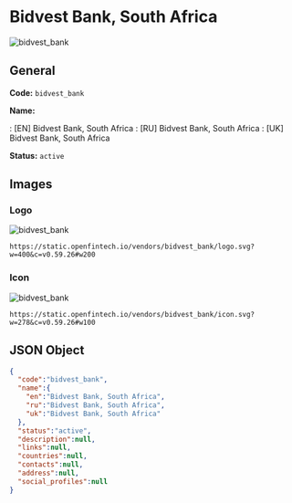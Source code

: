 
# Bidvest Bank, South Africa 
![bidvest_bank](https://static.openfintech.io/vendors/bidvest_bank/logo.svg?w=400&c=v0.59.26#w200)  

## General 
 
**Code:** `bidvest_bank` 
 
**Name:** 
 
:	[EN] Bidvest Bank, South Africa 
:	[RU] Bidvest Bank, South Africa 
:	[UK] Bidvest Bank, South Africa 
 
**Status:** `active` 
 

## Images 

### Logo 
 
![bidvest_bank](https://static.openfintech.io/vendors/bidvest_bank/logo.svg?w=400&c=v0.59.26#w200)  

```
https://static.openfintech.io/vendors/bidvest_bank/logo.svg?w=400&c=v0.59.26#w200
```  

### Icon 
 
![bidvest_bank](https://static.openfintech.io/vendors/bidvest_bank/icon.svg?w=278&c=v0.59.26#w100)  

```
https://static.openfintech.io/vendors/bidvest_bank/icon.svg?w=278&c=v0.59.26#w100
```  

## JSON Object 

```json
{
  "code":"bidvest_bank",
  "name":{
    "en":"Bidvest Bank, South Africa",
    "ru":"Bidvest Bank, South Africa",
    "uk":"Bidvest Bank, South Africa"
  },
  "status":"active",
  "description":null,
  "links":null,
  "countries":null,
  "contacts":null,
  "address":null,
  "social_profiles":null
}
```  
